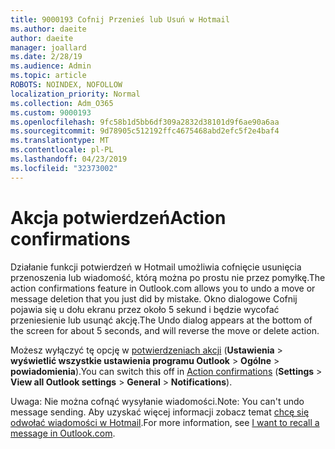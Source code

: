 ```yaml
---
title: 9000193 Cofnij Przenieś lub Usuń w Hotmail
ms.author: daeite
author: daeite
manager: joallard
ms.date: 2/28/19
ms.audience: Admin
ms.topic: article
ROBOTS: NOINDEX, NOFOLLOW
localization_priority: Normal
ms.collection: Adm_O365
ms.custom: 9000193
ms.openlocfilehash: 9fc58b1d5bb6df309a2832d38101d9f6ae90a6aa
ms.sourcegitcommit: 9d78905c512192ffc4675468abd2efc5f2e4baf4
ms.translationtype: MT
ms.contentlocale: pl-PL
ms.lasthandoff: 04/23/2019
ms.locfileid: "32373002"
---
```

# <a name="action-confirmations"></a><span data-ttu-id="ca5d1-102">Akcja potwierdzeń</span><span class="sxs-lookup"><span data-stu-id="ca5d1-102">Action confirmations</span></span>

<span data-ttu-id="ca5d1-103">Działanie funkcji potwierdzeń w Hotmail umożliwia cofnięcie usunięcia przenoszenia lub wiadomość, którą można po prostu nie przez pomyłkę.</span><span class="sxs-lookup"><span data-stu-id="ca5d1-103">The action confirmations feature in Outlook.com allows you to undo a move or message deletion that you just did by mistake.</span></span> <span data-ttu-id="ca5d1-104">Okno dialogowe Cofnij pojawia się u dołu ekranu przez około 5 sekund i będzie wycofać przeniesienie lub usunąć akcję.</span><span class="sxs-lookup"><span data-stu-id="ca5d1-104">The Undo dialog appears at the bottom of the screen for about 5 seconds, and will reverse the move or delete action.</span></span>

<span data-ttu-id="ca5d1-105">Możesz wyłączyć tę opcję w [potwierdzeniach akcji](https://outlook.live.com/mail/options/general/notifications) (**Ustawienia** > **wyświetlić wszystkie ustawienia programu Outlook** > **Ogólne** > **powiadomienia**).</span><span class="sxs-lookup"><span data-stu-id="ca5d1-105">You can switch this off in [Action confirmations](https://outlook.live.com/mail/options/general/notifications) (**Settings** > **View all Outlook settings** > **General** > **Notifications**).</span></span>

<span data-ttu-id="ca5d1-106">Uwaga: Nie można cofnąć wysyłanie wiadomości.</span><span class="sxs-lookup"><span data-stu-id="ca5d1-106">Note: You can't undo message sending.</span></span> <span data-ttu-id="ca5d1-107">Aby uzyskać więcej informacji zobacz temat [chcę się odwołać wiadomości w Hotmail](https://support.office.com/article/c069ddde-5282-4085-8f4c-d7b133324f8a).</span><span class="sxs-lookup"><span data-stu-id="ca5d1-107">For more information, see [I want to recall a message in Outlook.com](https://support.office.com/article/c069ddde-5282-4085-8f4c-d7b133324f8a).</span></span>